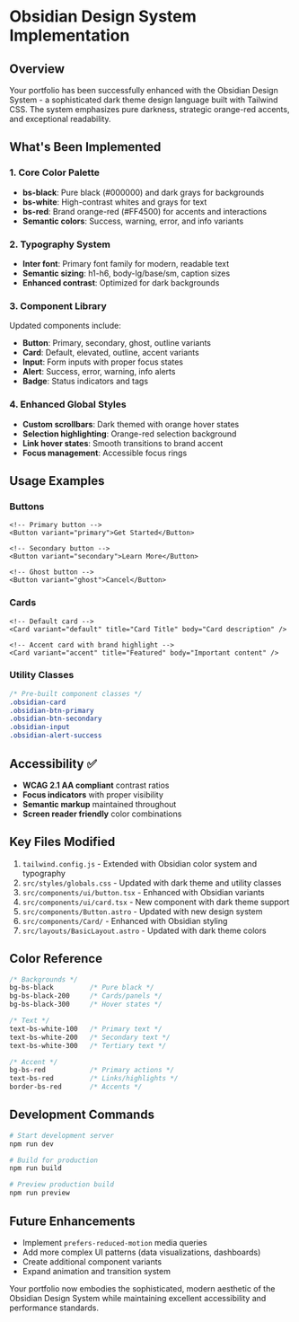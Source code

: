 # Obsidian Design System Implementation

## Overview
Your portfolio has been successfully enhanced with the Obsidian Design System - a sophisticated dark theme design language built with Tailwind CSS. The system emphasizes pure darkness, strategic orange-red accents, and exceptional readability.

## What's Been Implemented

### 1. Core Color Palette
- **bs-black**: Pure black (#000000) and dark grays for backgrounds
- **bs-white**: High-contrast whites and grays for text
- **bs-red**: Brand orange-red (#FF4500) for accents and interactions
- **Semantic colors**: Success, warning, error, and info variants

### 2. Typography System
- **Inter font**: Primary font family for modern, readable text
- **Semantic sizing**: h1-h6, body-lg/base/sm, caption sizes
- **Enhanced contrast**: Optimized for dark backgrounds

### 3. Component Library
Updated components include:
- **Button**: Primary, secondary, ghost, outline variants
- **Card**: Default, elevated, outline, accent variants  
- **Input**: Form inputs with proper focus states
- **Alert**: Success, error, warning, info alerts
- **Badge**: Status indicators and tags

### 4. Enhanced Global Styles
- **Custom scrollbars**: Dark themed with orange hover states
- **Selection highlighting**: Orange-red selection background
- **Link hover states**: Smooth transitions to brand accent
- **Focus management**: Accessible focus rings

## Usage Examples

### Buttons
```astro
<!-- Primary button -->
<Button variant="primary">Get Started</Button>

<!-- Secondary button -->
<Button variant="secondary">Learn More</Button>

<!-- Ghost button -->
<Button variant="ghost">Cancel</Button>
```

### Cards
```astro
<!-- Default card -->
<Card variant="default" title="Card Title" body="Card description" />

<!-- Accent card with brand highlight -->
<Card variant="accent" title="Featured" body="Important content" />
```

### Utility Classes
```css
/* Pre-built component classes */
.obsidian-card
.obsidian-btn-primary
.obsidian-btn-secondary
.obsidian-input
.obsidian-alert-success
```

## Accessibility ✅
- **WCAG 2.1 AA compliant** contrast ratios
- **Focus indicators** with proper visibility
- **Semantic markup** maintained throughout
- **Screen reader friendly** color combinations

## Key Files Modified
1. `tailwind.config.js` - Extended with Obsidian color system and typography
2. `src/styles/globals.css` - Updated with dark theme and utility classes
3. `src/components/ui/button.tsx` - Enhanced with Obsidian variants
4. `src/components/ui/card.tsx` - New component with dark theme support
5. `src/components/Button.astro` - Updated with new design system
6. `src/components/Card/` - Enhanced with Obsidian styling
7. `src/layouts/BasicLayout.astro` - Updated with dark theme colors

## Color Reference
```css
/* Backgrounds */
bg-bs-black         /* Pure black */
bg-bs-black-200     /* Cards/panels */
bg-bs-black-300     /* Hover states */

/* Text */
text-bs-white-100   /* Primary text */
text-bs-white-200   /* Secondary text */
text-bs-white-300   /* Tertiary text */

/* Accent */
bg-bs-red           /* Primary actions */
text-bs-red         /* Links/highlights */
border-bs-red       /* Accents */
```

## Development Commands
```bash
# Start development server
npm run dev

# Build for production
npm run build

# Preview production build
npm run preview
```

## Future Enhancements
- Implement `prefers-reduced-motion` media queries
- Add more complex UI patterns (data visualizations, dashboards)
- Create additional component variants
- Expand animation and transition system

Your portfolio now embodies the sophisticated, modern aesthetic of the Obsidian Design System while maintaining excellent accessibility and performance standards.